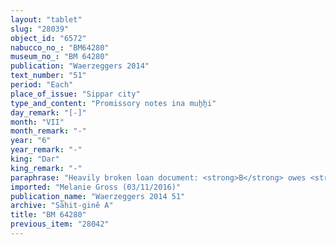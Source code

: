 ```yaml
---
layout: "tablet"
slug: "28039"
object_id: "6572"
nabucco_no_: "BM64280"
museum_no_: "BM 64280"
publication: "Waerzeggers 2014"
text_number: "51"
period: "Each"
place_of_issue: "Sippar city"
type_and_content: "Promissory notes ina muẖẖi"
day_remark: "[-]"
month: "VII"
month_remark: "-"
year: "6"
year_remark: "-"
king: "Dar"
king_remark: "-"
paraphrase: "Heavily broken loan document: <strong>B</strong> owes <strong>A<sub>1</sub></strong> and <strong>A<sub>2</sub></strong> [x] commodity. Details not preserved. 3(+) witnesses and the scribe.<br /> &nbsp;<br /> <strong>A<sub>1</sub></strong> = Aplāya/Mu&scaron;ēzib-Bēl//Rē&rsquo;i-sis&ecirc;; <strong>A<sub>2</sub></strong> = [&hellip;]/[&hellip;]//Pahhāru; <strong>B</strong> = Marduk-rēmanni/Bēl-uballiṭ//Ṣāhit-gin&ecirc;; Scribe = Gimil-&Scaron;ama&scaron;/Rēmūt-Bēl//&Scaron;umu-lib&scaron;i<br /> &nbsp;<br /> &nbsp;"
imported: "Melanie Gross (03/11/2016)"
publication_name: "Waerzeggers 2014 51"
archive: "Ṣāhit-ginê A"
title: "BM 64280"
previous_item: "28042"
---
```

